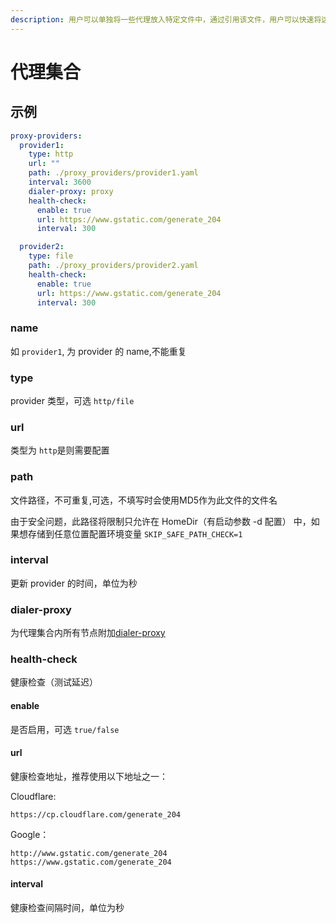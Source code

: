 ```yaml
---
description: 用户可以单独将一些代理放入特定文件中，通过引用该文件，用户可以快速将这些相同的代理填充到不同的策略组中
---
```


# 代理集合

## 示例

```yaml
proxy-providers:
  provider1:
    type: http
    url: ""
    path: ./proxy_providers/provider1.yaml
    interval: 3600
    dialer-proxy: proxy
    health-check:
      enable: true
      url: https://www.gstatic.com/generate_204
      interval: 300

  provider2:
    type: file
    path: ./proxy_providers/provider2.yaml
    health-check:
      enable: true
      url: https://www.gstatic.com/generate_204
      interval: 300
```

### name

如 `provider1`, 为 provider 的 name,不能重复

### type

provider 类型，可选 `http/file`

### url

类型为 `http`是则需要配置

### path

文件路径，不可重复,可选，不填写时会使用MD5作为此文件的文件名

由于安全问题，此路径将限制只允许在 HomeDir（有启动参数 -d 配置） 中，如果想存储到任意位置配置环境变量 `SKIP_SAFE_PATH_CHECK=1`

### interval

更新 provider 的时间，单位为秒

### dialer-proxy

为代理集合内所有节点附加[dialer-proxy](../proxies/index.md#dialer-proxy)

### health-check

健康检查（测试延迟）

#### enable

是否启用，可选 `true/false`

#### url

健康检查地址，推荐使用以下地址之一：

Cloudflare:

```
https://cp.cloudflare.com/generate_204
```

Google：

```
http://www.gstatic.com/generate_204
https://www.gstatic.com/generate_204
```

#### interval

健康检查间隔时间，单位为秒
